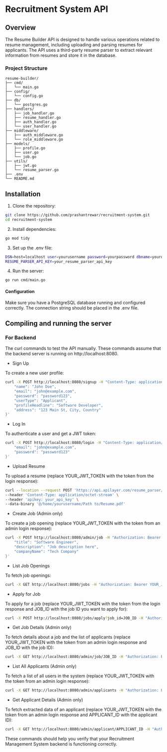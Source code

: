 # Recruitment System API

## Overview

The Resume Builder API is designed to handle various operations related to resume management, including uploading and parsing resumes for applicants. The API uses a third-party resume parser to extract relevant information from resumes and store it in the database.


### Project Structure

```
resume-builder/
├── cmd/
│   └── main.go
├── config/
│   └── config.go
├── db/
│   └── postgres.go
├── handlers/
│   ├── job_handler.go
│   ├── resume_handler.go
│   ├── auth_handler.go
│   └── user_handler.go
├── middleware/
│   ├── auth_middleware.go
│   └── role_middleware.go
├── models/
│   ├── profile.go
│   ├── user.go
│   └── job.go
├── utils/
│   ├── jwt.go
│   └── resume_parser.go
├── .env
└── README.md

```

## Installation

1. Clone the repository:

```bash
git clone https://github.com/prashantrewar/recruitment-system.git
cd recruitment-system
```

2. Install dependencies:

```bash
go mod tidy

```

3. Set up the .env file:

```bash
DSN=host=localhost user=yourusername password=yourpassword dbname=yourdatabasename port=5432 sslmode=disable JWT_SECRET_KEY=your_secret_key
RESUME_PARSER_API_KEY=your_resume_parser_api_key

```

4. Run the server:

```bash
go run cmd/main.go

```

#### Configuration

Make sure you have a PostgreSQL database running and configured correctly. The connection string should be placed in the .env file.



## Compiling and running the server

### For Backend

The curl commands to test the API manually. These commands assume that the backend server is running on http://localhost:8080.


- Sign Up

To create a new user profile:

```bash
curl -X POST http://localhost:8080/signup -H "Content-Type: application/json" -d '{
    "name": "John Doe",
    "email": "john@example.com",
    "password": "password123",
    "userType": "Applicant",
    "profileHeadline": "Software Developer",
    "address": "123 Main St, City, Country"
}'


```

-  Log In

To authenticate a user and get a JWT token:

```bash
curl -X POST http://localhost:8080/login -H "Content-Type: application/json" -d '{
    "email": "john@example.com",
    "password": "password123"
}'

```

- Upload Resume

To upload a resume (replace YOUR_JWT_TOKEN with the token from the login response):

```bash
curl --location --request POST 'https://api.apilayer.com/resume_parser/upload' \
--header 'Content-Type: application/octet-stream' \
--header 'apikey: your_api_key' \
--data-binary '@/home/yourusername/Path to/Resume.pdf'


```

- Create Job (Admin only)

To create a job opening (replace YOUR_JWT_TOKEN with the token from an admin login response):

```bash
curl -X POST http://localhost:8080/admin/job -H "Authorization: Bearer YOUR_JWT_TOKEN" -H "Content-Type: application/json" -d '{
    "title": "Software Engineer",
    "description": "Job description here",
    "companyName": "Tech Company"
}'

```

- List Job Openings

To fetch job openings:

```bash
curl -X GET http://localhost:8080/jobs -H "Authorization: Bearer YOUR_JWT_TOKEN"

```

- Apply for Job

To apply for a job (replace YOUR_JWT_TOKEN with the token from the login response and JOB_ID with the job ID you want to apply for):

```bash
curl -X POST http://localhost:8080/jobs/apply?job_id=JOB_ID -H "Authorization: Bearer YOUR_JWT_TOKEN"

```

- Get Job Details (Admin only)

To fetch details about a job and the list of applicants (replace YOUR_JWT_TOKEN with the token from an admin login response and JOB_ID with the job ID):

```bash
curl -X GET http://localhost:8080/admin/job/JOB_ID -H "Authorization: Bearer YOUR_JWT_TOKEN"

```

- List All Applicants (Admin only)

To fetch a list of all users in the system (replace YOUR_JWT_TOKEN with the token from an admin login response):

```bash
curl -X GET http://localhost:8080/admin/applicants -H "Authorization: Bearer YOUR_JWT_TOKEN"

```

- Get Applicant Details (Admin only)

To fetch extracted data of an applicant (replace YOUR_JWT_TOKEN with the token from an admin login response and APPLICANT_ID with the applicant ID):

```bash
curl -X GET http://localhost:8080/admin/applicant/APPLICANT_ID -H "Authorization: Bearer YOUR_JWT_TOKEN"

```


These commands should help you verify that your Recruitment Management System backend is functioning correctly.